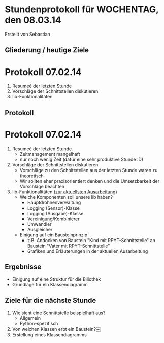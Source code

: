 # Stundenprotokoll für WOCHENTAG, den 08.03.14

Erstellt von Sebastian

## Gliederung / heutige Ziele

# Protokoll 07.02.14

1. Resumeé der letzten Stunde
2. Vorschläge der Schnittstellen diskutieren
3. lib-Funktionalitäten

## Protokoll

# Protokoll 07.02.14

1. Resumeé der letzten Stunde
	- Zeitmanagement mangelhaft
	- nur noch wenig Zeit (dafür eine sehr produktive Stunde :D)
2. Vorschläge der Schnittstellen diskutieren
	- Vorschläge zu den Schnittstellen aus der letzten Stunde waren zu theoretisch
	- Wir sollten eher praxisorientiert denken und die Umsetzbarkeit der Vorschläge beachten
3. lib-Funktionalitäten ([zur aktuellsten Ausarbeitung](../unsere_lib.md))
	- Welche Komponenten soll unsere lib haben?
		- Hauptdrohnenverwaltung
		- Logging (Sensor)-Klasse
		- Logging (Ausgabe)-Klasse
		- Vereinigung/Kombinierer
		- Umwandler
		- Ausgleicher
	- Einigung auf ein Bausteinprinzip
		- z.B. Andocken von Baustein "Kind mit RPYT-Schnittstelle" an Baustein "Vater mit RPYT-Schnittstelle"
		- Grafiken und Erläuterungen in der aktuellen Ausarbeitung

## Ergebnisse

 - Einigung auf eine Struktur für die Biliothek
 - Grundlage für ein Klassendiagramm

## Ziele für die nächste Stunde

 1. Wie sieht eine Schnittstelle beispielhaft aus?
 	- Allgemein
 	- Python-spezifisch
 2. Von welchen Klassen erbt ein Baustein?￼
 3. Erstellung eines Klassendiagramms
